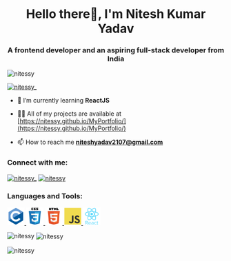 <h1 align="center">Hello there👋, I'm Nitesh Kumar Yadav</h1>
<h3 align="center">A frontend developer and an aspiring full-stack developer from India</h3>

<p align="left"> <img src="https://komarev.com/ghpvc/?username=nitessy&label=Profile%20views&color=0e75b6&style=flat" alt="nitessy" /> </p>

<p align="left"> <a href="https://twitter.com/nitessy_" target="blank"><img src="https://img.shields.io/twitter/follow/nitessy_?logo=twitter&style=for-the-badge" alt="nitessy_" /></a> </p>

- 🌱 I’m currently learning **ReactJS**

- 👨‍💻 All of my projects are available at [https://nitessy.github.io/MyPortfolio/](https://nitessy.github.io/MyPortfolio/)

- 📫 How to reach me **niteshyadav2107@gmail.com**

<h3 align="left">Connect with me:</h3>
<p align="left">
<a href="https://twitter.com/nitessy_" target="blank"><img align="center" src="https://raw.githubusercontent.com/rahuldkjain/github-profile-readme-generator/master/src/images/icons/Social/twitter.svg" alt="nitessy_" height="30" width="40" /></a>
<a href="https://instagram.com/nitessy" target="blank"><img align="center" src="https://raw.githubusercontent.com/rahuldkjain/github-profile-readme-generator/master/src/images/icons/Social/instagram.svg" alt="nitessy" height="30" width="40" /></a>
</p>

<h3 align="left">Languages and Tools:</h3>
<p align="left"> <a href="https://www.cprogramming.com/" target="_blank" rel="noreferrer"> <img src="https://raw.githubusercontent.com/devicons/devicon/master/icons/c/c-original.svg" alt="c" width="40" height="40"/> </a> <a href="https://www.w3schools.com/css/" target="_blank" rel="noreferrer"> <img src="https://raw.githubusercontent.com/devicons/devicon/master/icons/css3/css3-original-wordmark.svg" alt="css3" width="40" height="40"/> </a> <a href="https://www.w3.org/html/" target="_blank" rel="noreferrer"> <img src="https://raw.githubusercontent.com/devicons/devicon/master/icons/html5/html5-original-wordmark.svg" alt="html5" width="40" height="40"/> </a> <a href="https://developer.mozilla.org/en-US/docs/Web/JavaScript" target="_blank" rel="noreferrer"> <img src="https://raw.githubusercontent.com/devicons/devicon/master/icons/javascript/javascript-original.svg" alt="javascript" width="40" height="40"/> </a> <a href="https://reactjs.org/" target="_blank" rel="noreferrer"> <img src="https://raw.githubusercontent.com/devicons/devicon/master/icons/react/react-original-wordmark.svg" alt="react" width="40" height="40"/> </a> </p>

<p><img align="left" src="https://github-readme-stats.vercel.app/api/top-langs?username=nitessy&show_icons=true&locale=en&layout=compact" alt="nitessy" /></p>

<p>&nbsp;<img align="center" src="https://github-readme-stats.vercel.app/api?username=nitessy&show_icons=true&locale=en" alt="nitessy" /></p>

<p><img align="center" src="https://github-readme-streak-stats.herokuapp.com/?user=nitessy&" alt="nitessy" /></p>
